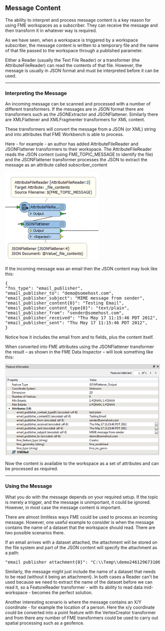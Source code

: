 ## Message Content ##

The ability to interpret and process message content is a key reason for using FME workspaces as a subscriber. They can receive the message and then transform it in whatever way is required.

As we have seen, when a workspace is triggered by a workspace subscriber, the message content is written to a temporary file and the name of that file passed to the workspace through a published parameter. 

Either a Reader (usually the Text File Reader) or a transformer (the AttributeFileReader) can read the contents of that file. However, the message is usually in JSON format and must be interpreted before it can be used.

---

### Interpreting the Message ###

An incoming message can be scanned and processed with a number of different transformers. If the messages are in JSON format there are transformers such as the JSONExtractor and JSONFlattener. Similarly there are XMLFlattener and XMLFragmenter transformers for XML content.

These transformers will convert the message from a JSON (or XML) string and into attributes that FME Workbench is able to process.

Here - for example - an author has added AttributeFileReader and JSONFlattener transformers to their workspace. The AttributeFileReader reads the JSON content (using FME&#95;TOPIC&#95;MESSAGE to identify the file) and the JSONFlattener transformer processes the JSON to extract the message as an attribute called subscriber_content

![](./Images/Img4.17.WorkspaceSubscriberUsingTopicContent.png)
 
If the incoming message was an email then the JSON content may look like this:

<pre>
{
"fns_type": "email_publisher",
"email_publisher_to": "demo@somehost.com",
"email_publisher_subject": "MIME message from sender",
"email_publisher_content{0}": "Testing Email",
"email_publisher_content_type{0}": "text/plain",
"email_publisher_from": "sender@somehost.com",
"email_publisher_received": "Thu May 17 11:15:46 PDT 2012",
"email_publisher_sent": "Thu May 17 11:15:46 PDT 2012",
}
</pre>

Notice how it includes the email from and to fields, plus the content itself. 

When converted into FME attributes using the JSONFlattener transformer the result – as shown in the FME Data Inspector – will look something like this:

![](./Images/Img4.20.FlattenedEmailNotification.png)

Now the content is available to the workspace as a set of attributes and can be processed as required.

---

### Using the Message ###

What you do with the message depends on your required setup. If the topic is merely a trigger, and the message is unimportant, it could be ignored. However, in most case the message content *is* important.

There are almost limitless ways FME could be used to process an incoming message. However, one useful example to consider is when the message contains the name of a dataset that the workspace should read. There are two possible scenarios there.

If an email arrives with a dataset attached, the attachment will be stored on the file system and part of the JSON content will specify the attachment as a path:

<pre>
"email_publisher_attachment{0}": "C:\\Temp\\demo246129673106713_canada.dwg"
</pre>
 
Similarly, the message might just include the name of a dataset that needs to be read (without it being an attachment). In both cases a Reader can't be used because we need to extract the name of the dataset before we can read it, so a FeatureReader transformer - with its ability to read data mid-workspace - becomes the perfect solution.

Another interesting scenario is where the message contains an X/Y coordinate - for example the location of a person. Here the x/y coordinate could be converted into a point feature with the VertexCreator transformer and from there any number of FME transformers could be used to carry out spatial processing such as a geofence.





